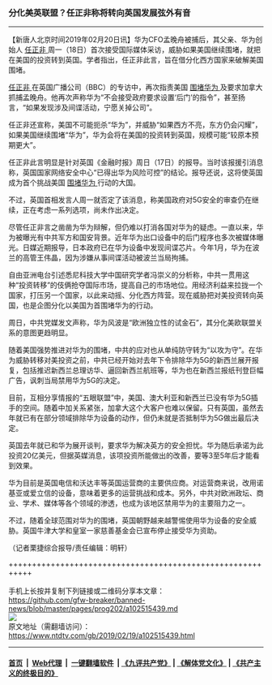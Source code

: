 ### 分化美英联盟？任正非称将转向英国发展弦外有音
------------------------

<div class="post_content">
 <p>
  【新唐人北京时间2019年02月20日讯】华为CFO孟晚舟被捕后，其父亲、华为创始人
  <a href="https://www.ntdtv.com/gb/任正非.htm">
   任正非
  </a>
  周一（18日）首次接受国际媒体采访，威胁如果美国继续围堵，就把在美国的投资转到英国。学者指出，任正非此言，旨在借分化西方国家来破解美国围堵。
 </p>
 <p>
  <a href="https://www.ntdtv.com/gb/任正非.htm">
   任正非
  </a>
  在英国广播公司（BBC）的专访中，再次指责美国
  <a href="https://www.ntdtv.com/gb/围堵华为.htm">
   围堵华为
  </a>
  及要求加拿大抓捕孟晚舟。他再次声称华为“不会接受政府要求设置‘后门’的指令”，甚至扬言，“如果发现涉及间谍活动，宁愿关掉公司”。
 </p>
 <p>
  任正非还宣称，美国不可能扼杀“华为”，并威胁“如果西方不亮，东方仍会闪耀”，如果美国继续围堵“华为”，华为会将在美国的投资转到英国，规模可能“较原本预期更大”。
 </p>
 <p>
  任正非此言明显是针对英国《金融时报》周日（17日）的报导。当时该报援引消息称，英国国家网络安全中心“已得出华为风险可控”的结论。报导还说，这将使英国成为首个挑战美国
  <a href="https://www.ntdtv.com/gb/围堵华为.htm">
   围堵华为
  </a>
  行动的大国。
 </p>
 <p>
  不过，英国首相发言人周一就否定了该消息，称美国政府对5G安全的审查仍在继续，正在考虑一系列选项，尚未作出决定。
 </p>
 <p>
  尽管任正非言之凿凿为华为辩解，但仍难以打消各国对华为的疑虑。一直以来，华为被曝光有中共军方和国安背景。近年华为出口设备中的后门程序也多次被媒体曝光。日媒近期报导，日本政府已在华为设备中发现间谍芯片。今年1月，华为在波兰的高管王伟晶，因为涉嫌从事间谍活动被波兰当局拘捕。
 </p>
 <p>
  自由亚洲电台引述悉尼科技大学中国研究学者冯崇义的分析称，中共一贯用这种“投资转移”的伎俩抢夺国际市场，提高自己的市场地位。用经济利益来拉拢一个国家，打压另一个国家，以此来动摇、分化西方阵营。现在威胁把对美投资转向英国，也是企图分化以美国为首围堵华为的行动。
 </p>
 <p>
  周日，中共党媒发文声称，华为风波是“欧洲独立性的试金石”，其分化美欧联盟关系的意图更趋明显。
 </p>
 <p>
  随着美国强势推进对华为的围堵，中共的应对也从单纯防守转为“以攻为守”。在华为威胁转移对美投资之前，中共已经开始对去年下令排除华为5G的新西兰展开报复，包括推迟新西兰总理访华、逼回新西兰航班等，华为也在新西兰报纸刊登巨幅广告，讽刺当局禁用华为5G的决定。
 </p>
 <p>
  目前，互相分享情报的“五眼联盟”中，美国、澳大利亚和新西兰已没有华为5G插手的空间。随着中加关系紧张，加拿大这个大客户也难以保留。只有英国，虽然去年就已有在部分领域排除华为设备的动作，但仍未就是否抵制华为5G做出最后决定。
 </p>
 <p>
  英国去年就已和华为展开谈判，要求华为解决英方的安全担忧。华为随后承诺为此投资20亿美元，但据英媒消息，该项投资所能做出的改善，要等3至5年后才能看到效果。
 </p>
 <p>
  华为目前是英国电信和沃达丰等英国运营商的主要供应商。对运营商来说，改用诺基亚或爱立信的设备，意味着更多的运营挑战和成本。另外，中共对欧洲政坛、商业、学术、媒体等各个领域的渗透，也成为该地区禁用华为的主要阻力之一。
 </p>
 <p>
  不过，随着全球范围对华为的围堵，英国朝野越来越警惕使用华为设备的安全威胁。英国牛津大学和皇室一家慈善基金会已宣布停止接受华为资助。
 </p>
 <p>
  （记者栗捷综合报导/责任编辑：明轩）
 </p>
 <div class="single_ad">
 </div>
</div>

+++++++++++++++++++++++++++++++++++++++++++++++++++++++++++<br/><br/>
手机上长按并复制下列链接或二维码分享本文章：<br/>
https://github.com/gfw-breaker/banned-news/blob/master/pages/prog202/a102515439.md <br/>
<a href='https://github.com/gfw-breaker/banned-news/blob/master/pages/prog202/a102515439.md'><img src='https://github.com/gfw-breaker/banned-news/blob/master/pages/prog202/a102515439.md.png'/></a> <br/>
原文地址（需翻墙访问）：https://www.ntdtv.com/gb/2019/02/19/a102515439.html


------------------------
#### [首页](https://github.com/gfw-breaker/banned-news/blob/master/README.md) &nbsp;|&nbsp; [Web代理](https://github.com/labour-camp/helloworld) &nbsp;|&nbsp; [一键翻墙软件](https://github.com/gfw-breaker/nogfw/blob/master/README.md) &nbsp;| [《九评共产党》](https://github.com/gfw-breaker/9ping.md/blob/master/README.md#九评之一评共产党是什么) | [《解体党文化》](https://github.com/gfw-breaker/jtdwh.md/blob/master/README.md) | [《共产主义的终极目的》](https://github.com/gfw-breaker/gczydzjmd.md/blob/master/README.md)

